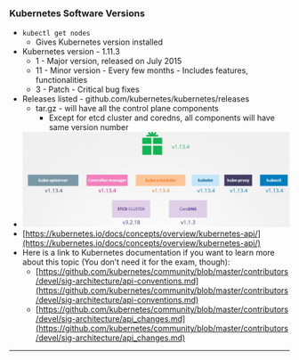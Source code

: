 
### Kubernetes Software Versions

- `kubectl get nodes`
	- Gives Kubernetes version installed
- Kubernetes version - 1.11.3
	- 1 - Major version, released on July 2015
	- 11 - Minor version - Every few months - Includes features, functionalities
	- 3 - Patch - Critical bug fixes
- Releases listed - github.com/kubernetes/kubernetes/releases
	- tar.gz - will have all the control plane components
		- Except for etcd cluster and coredns, all components will have same version number
- ![kubernetesversionsandcomponents.png](Attachments/kubernetesversionsandcomponents.png)
- [https://kubernetes.io/docs/concepts/overview/kubernetes-api/](https://kubernetes.io/docs/concepts/overview/kubernetes-api/)
- Here is a link to Kubernetes documentation if you want to learn more about this topic (You don’t need it for the exam, though):
	- [https://github.com/kubernetes/community/blob/master/contributors/devel/sig-architecture/api-conventions.md](https://github.com/kubernetes/community/blob/master/contributors/devel/sig-architecture/api-conventions.md)
	- [https://github.com/kubernetes/community/blob/master/contributors/devel/sig-architecture/api_changes.md](https://github.com/kubernetes/community/blob/master/contributors/devel/sig-architecture/api_changes.md)



---
